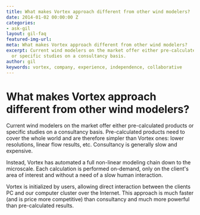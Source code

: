 ```yaml
---
title: What makes Vortex approach different from other wind modelers?
date: 2014-01-02 00:00:00 Z
categories:
- ask-gil
layout: gil-faq
featured-img-url: 
meta: What makes Vortex approach different from other wind modelers?
excerpt: Current wind modelers on the market offer either pre-calculated products
  or specific studies on a consultancy basis.
author: gil
keywords: vortex, company, experience, independence, collaborative
---
```


# What makes Vortex approach different from other wind modelers?

Current wind modelers on the market offer either pre-calculated products or specific studies on a consultancy basis. Pre-calculated products need to cover the whole world and are therefore simpler than Vortex ones: lower resolutions, linear flow results, etc. Consultancy is generally slow and expensive.

Instead, Vortex has automated a full non-linear modeling chain down to the microscale. Each calculation is performed on-demand, only on the client's area of interest and without a need of a slow human interaction.

Vortex is initialized by users, allowing direct interaction between the clients PC and our computer cluster over the Internet. This approach is much faster (and is price more competitive) than consultancy and much more powerful than pre-calculated results.